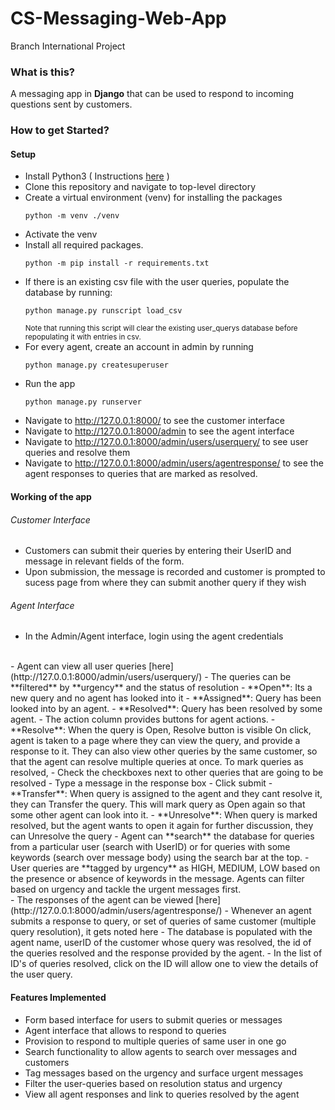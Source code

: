 # CS-Messaging-Web-App
Branch International Project

### What is this?
A messaging app in **Django** that can be used to respond to incoming questions sent by customers.

### How to get Started?

#### Setup
- Install Python3 ( Instructions [here](https://docs.python-guide.org/starting/installation/) )
- Clone this repository and navigate to top-level directory
- Create a virtual environment (venv) for installing the packages
    ```
    python -m venv ./venv
    ```
- Activate the venv 
- Install all required packages.
    ```
    python -m pip install -r requirements.txt
    ```
- If there is an existing csv file with the user queries, populate the database by running:
    ```
    python manage.py runscript load_csv
    ```
    <sub>Note that running this script will clear the existing user_querys database before repopulating it with entries in csv.</sub>
- For every agent, create an account in admin by running
    ```
    python manage.py createsuperuser
    ```
- Run the app
    ```
    python manage.py runserver
    ```
- Navigate to http://127.0.0.1:8000/ to see the customer interface
- Navigate to http://127.0.0.1:8000/admin to see the agent interface
- Navigate to http://127.0.0.1:8000/admin/users/userquery/ to see user queries and resolve them
- Navigate to http://127.0.0.1:8000/admin/users/agentresponse/ to see the agent responses to queries that are marked as resolved.

#### Working of the app
###### Customer Interface
- Customers can submit their queries by entering their UserID and message in relevant fields of the form.
- Upon submission, the message is recorded and customer is prompted to sucess page from where they can submit another query if they wish


###### Agent Interface
- In the Admin/Agent interface, login using the agent credentials
<br />
- Agent can view all user queries [here](http://127.0.0.1:8000/admin/users/userquery/)
- The queries can be **filtered** by **urgency** and the status of resolution
    - **Open**: Its a new query and no agent has looked into it
    - **Assigned**: Query has been looked into by an agent.
    - **Resolved**: Query has been resolved by some agent.
- The action column provides buttons for agent actions. 
    - **Resolve**: When the query is Open, Resolve button is visible
    On click, agent is taken to a page where they can view the query, and provide a response to it. 
    They can also view other queries by the same customer, so that the agent can resolve multiple queries at once. 
    To mark queries as resolved, 
        - Check the checkboxes next to other queries that are going to be resolved
        - Type a message in the response box
        - Click submit
    - **Transfer**: When query is assigned to the agent and they cant resolve it, they can Transfer the query. This will mark query as Open again so that some other agent can look into it.
    - **Unresolve**: When query is marked resolved, but the agent wants to open it again for further discussion, they can Unresolve the query
- Agent can **search** the database for queries from a particular user (search with UserID) or for queries with some keywords (search over message body) using the search bar at the top.
- User queries are **tagged by urgency** as HIGH, MEDIUM, LOW based on the presence or absence of keywords in the message. Agents can filter based on urgency and tackle the urgent messages first.
<br />
- The responses of the agent can be viewed [here](http://127.0.0.1:8000/admin/users/agentresponse/)
- Whenever an agent submits a response to query, or set of queries of same customer (multiple query resolution), it gets noted here
- The database is populated with the agent name, userID of the customer whose query was resolved, the id of the queries resolved and the response provided by the agent.
- In the list of ID's of queries resolved, click on the ID will allow one to view the details of the user query. 


#### Features Implemented
- Form based interface for users to submit queries or messages
- Agent interface that allows to respond to queries
- Provision to respond to multiple queries of same user in one go
- Search functionality to allow agents to search over messages and customers
- Tag messages based on the urgency and surface urgent messages
- Filter the user-queries based on resolution status and urgency
- View all agent responses and link to queries resolved by the agent

